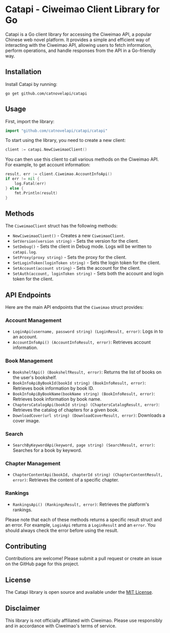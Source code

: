 # Catapi - Ciweimao Client Library for Go

Catapi is a Go client library for accessing the Ciweimao API, a popular Chinese web novel platform. It provides a simple and efficient way of interacting with the Ciweimao API, allowing users to fetch information, perform operations, and handle responses from the API in a Go-friendly way.

## Installation
Install Catapi by running:
```
go get github.com/catnovelapi/catapi
```

## Usage

First, import the library:
```go
import "github.com/catnovelapi/catapi/catapi"
```

To start using the library, you need to create a new client:
```go
client := catapi.NewCiweimaoClient()
```

You can then use this client to call various methods on the Ciweimao API. For example, to get account information:
```go
result, err := client.Ciweimao.AccountInfoApi()
if err != nil {
    log.Fatal(err)
} else {
    fmt.Println(result)
}
```

## Methods

The `CiweimaoClient` struct has the following methods:

- `NewCiweimaoClient()` - Creates a new `CiweimaoClient`.
- `SetVersion(version string)` - Sets the version for the client.
- `SetDebug()` - Sets the client in Debug mode. Logs will be written to `catapi.log`.
- `SetProxy(proxy string)` - Sets the proxy for the client.
- `SetLoginToken(loginToken string)` - Sets the login token for the client.
- `SetAccount(account string)` - Sets the account for the client.
- `SetAuth(account, loginToken string)` - Sets both the account and login token for the client.

## API Endpoints

Here are the main API endpoints that the `Ciweimao` struct provides:

### Account Management
- `LoginApi(username, password string) (LoginResult, error)`: Logs in to an account.
- `AccountInfoApi() (AccountInfoResult, error)`: Retrieves account information.

### Book Management
- `BookshelfApi() (BookshelfResult, error)`: Returns the list of books on the user's bookshelf.
- `BookInfoApiByBookId(bookId string) (BookInfoResult, error)`: Retrieves book information by book ID.
- `BookInfoApiByBookName(bookName string) (BookInfoResult, error)`: Retrieves book information by book name.
- `ChaptersCatalogApi(bookId string) (ChaptersCatalogResult, error)`: Retrieves the catalog of chapters for a given book.
- `DownloadCover(url string) (DownloadCoverResult, error)`: Downloads a cover image.

### Search
- `SearchByKeywordApi(keyword, page string) (SearchResult, error)`: Searches for a book by keyword.

### Chapter Management
- `ChapterContentApi(bookId, chapterId string) (ChapterContentResult, error)`: Retrieves the content of a specific chapter.

### Rankings
- `RankingsApi() (RankingsResult, error)`: Retrieves the platform's rankings.

Please note that each of these methods returns a specific result struct and an error. For example, `LoginApi` returns a `LoginResult` and an `error`. You should always check the error before using the result.

## Contributing

Contributions are welcome! Please submit a pull request or create an issue on the GitHub page for this project.

## License

The Catapi library is open source and available under the [MIT License](https://opensource.org/licenses/MIT).

## Disclaimer

This library is not officially affiliated with Ciweimao. Please use responsibly and in accordance with Ciweimao's terms of service.